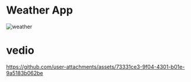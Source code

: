
# Weather App
![weather](https://github.com/user-attachments/assets/81cc7757-14f0-487d-9399-9ea873cd68a6)

# vedio

https://github.com/user-attachments/assets/73331ce3-9f04-4301-b01e-9a5183b062be



 
